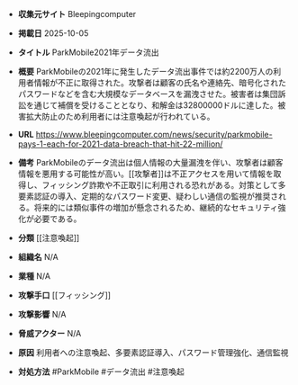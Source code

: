 - **収集元サイト**
Bleepingcomputer

- **掲載日**
2025-10-05

- **タイトル**
ParkMobile2021年データ流出

- **概要**
ParkMobileの2021年に発生したデータ流出事件では約2200万人の利用者情報が不正に取得された。攻撃者は顧客の氏名や連絡先、暗号化されたパスワードなどを含む大規模なデータベースを漏洩させた。被害者は集団訴訟を通じて補償を受けることとなり、和解金は32800000ドルに達した。被害拡大防止のため利用者には注意喚起が行われている。

- **URL**
https://www.bleepingcomputer.com/news/security/parkmobile-pays-1-each-for-2021-data-breach-that-hit-22-million/

- **備考**
ParkMobileのデータ流出は個人情報の大量漏洩を伴い、攻撃者は顧客情報を悪用する可能性が高い。[[攻撃者]]は不正アクセスを用いて情報を取得し、フィッシング詐欺や不正取引に利用される恐れがある。対策として多要素認証の導入、定期的なパスワード変更、疑わしい通信の監視が推奨される。将来的には類似事件の増加が懸念されるため、継続的なセキュリティ強化が必要である。

- **分類**
[[注意喚起]]

- **組織名**
N/A

- **業種**
N/A

- **攻撃手口**
[[フィッシング]]

- **攻撃影響**
N/A

- **脅威アクター**
N/A

- **原因**
利用者への注意喚起、多要素認証導入、パスワード管理強化、通信監視

- **対処方法**
#ParkMobile #データ流出 #注意喚起

